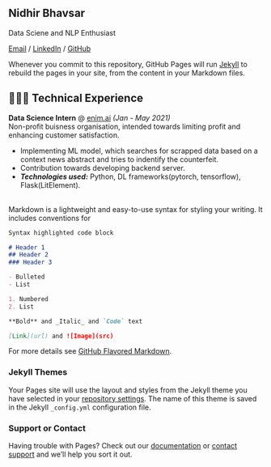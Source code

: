 ## Nidhir Bhavsar

Data Sciene and NLP Enthusiast

[Email](mailto:nidbhavsar989@gmail.com) / [LinkedIn](https://www.linkedin.com/in/nidhir-bhavsar-054b231b6/) / [GitHub](https://github.com/Nid989/) 

Whenever you commit to this repository, GitHub Pages will run [Jekyll](https://jekyllrb.com/) to rebuild the pages in your site, from the content in your Markdown files.

## 👩🏼‍💻 Technical Experience

**Data Science Intern** @ [enim.ai](https://www.enim.ai/) _(Jan - May 2021)_ <br>
Non-profit buisness organisation, intended towards limiting profit and enhancing customer satisfaction.
  - Implementing ML model, which searches for scrapped data based on a context news abstract and tries to indentify the counterfeit.
  - Contribution towards developing backend server. 
  - **_Technologies used:_** Python, DL frameworks(pytorch, tensorflow), Flask(LitElement).
<br><br>



Markdown is a lightweight and easy-to-use syntax for styling your writing. It includes conventions for

```markdown
Syntax highlighted code block

# Header 1
## Header 2
### Header 3

- Bulleted
- List

1. Numbered
2. List

**Bold** and _Italic_ and `Code` text

[Link](url) and ![Image](src)
```

For more details see [GitHub Flavored Markdown](https://guides.github.com/features/mastering-markdown/).

### Jekyll Themes

Your Pages site will use the layout and styles from the Jekyll theme you have selected in your [repository settings](https://github.com/Nid989/digital-cv/settings/pages). The name of this theme is saved in the Jekyll `_config.yml` configuration file.

### Support or Contact

Having trouble with Pages? Check out our [documentation](https://docs.github.com/categories/github-pages-basics/) or [contact support](https://support.github.com/contact) and we’ll help you sort it out.
